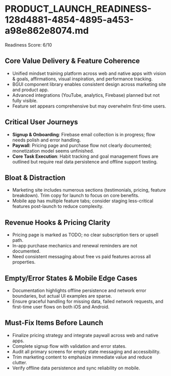 # PRODUCT_LAUNCH_READINESS-128d4881-4854-4895-a453-a98e862e8074.md

Readiness Score: 6/10

## Core Value Delivery & Feature Coherence
- Unified mindset training platform across web and native apps with vision & goals, affirmations, visual inspiration, and performance tracking.
- BGUI component library enables consistent design across marketing site and product app.
- Advanced integrations (YouTube, analytics, Firebase) planned but not fully visible.
- Feature set appears comprehensive but may overwhelm first-time users.

## Critical User Journeys
- **Signup & Onboarding**: Firebase email collection is in progress; flow needs polish and error handling.
- **Paywall**: Pricing page and purchase flow not clearly documented; monetization model seems unfinished.
- **Core Task Execution**: Habit tracking and goal management flows are outlined but require real data persistence and offline support testing.

## Bloat & Distraction
- Marketing site includes numerous sections (testimonials, pricing, feature breakdown). Trim copy for launch to focus on core benefits.
- Mobile app has multiple feature tabs; consider staging less-critical features post-launch to reduce complexity.

## Revenue Hooks & Pricing Clarity
- Pricing page is marked as TODO; no clear subscription tiers or upsell path.
- In-app purchase mechanics and renewal reminders are not documented.
- Need consistent messaging about free vs paid features across all properties.

## Empty/Error States & Mobile Edge Cases
- Documentation highlights offline persistence and network error boundaries, but actual UI examples are sparse.
- Ensure graceful handling for missing data, failed network requests, and first-time user flows on both iOS and Android.

## Must-Fix Items Before Launch
- Finalize pricing strategy and integrate paywall across web and native apps.
- Complete signup flow with validation and error states.
- Audit all primary screens for empty state messaging and accessibility.
- Trim marketing content to emphasize immediate value and reduce clutter.
- Verify offline data persistence and sync reliability on mobile.

